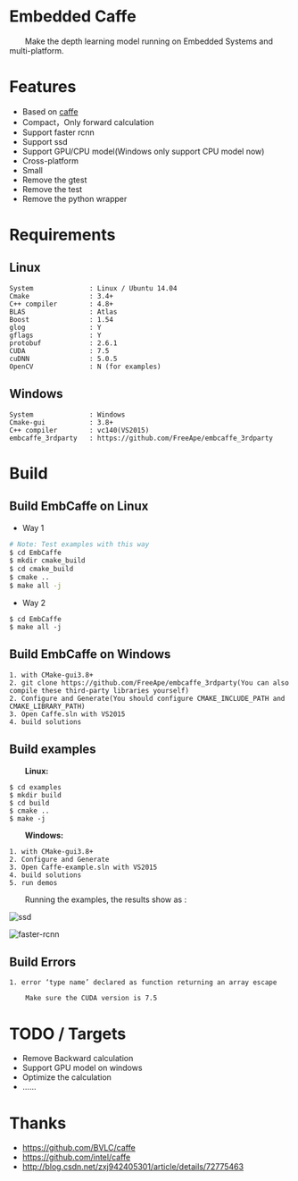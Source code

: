 # Embedded Caffe

&emsp;&emsp;Make the depth learning model running on Embedded Systems and multi-platform.

# Features

- Based on [caffe](https://github.com/BVLC/caffe)
- Compact，Only forward calculation
- Support faster rcnn
- Support ssd
- Support GPU/CPU model(Windows only support CPU model now)
- Cross-platform
- Small
- Remove the gtest
- Remove the test
- Remove the python wrapper

# Requirements

## Linux

```
System              : Linux / Ubuntu 14.04
Cmake               : 3.4+
C++ compiler        : 4.8+
BLAS                : Atlas
Boost               : 1.54
glog                : Y
gflags              : Y
protobuf            : 2.6.1
CUDA                : 7.5
cuDNN               : 5.0.5
OpenCV              : N (for examples)
```
## Windows

```
System              : Windows
Cmake-gui           : 3.8+
C++ compiler        : vc140(VS2015)
embcaffe_3rdparty   : https://github.com/FreeApe/embcaffe_3rdparty
```


# Build

## Build EmbCaffe on Linux


- Way 1

```bash
# Note: Test examples with this way
$ cd EmbCaffe
$ mkdir cmake_build
$ cd cmake_build
$ cmake ..
$ make all -j

```

- Way 2


```
$ cd EmbCaffe
$ make all -j

```

## Build EmbCaffe on Windows

```
1. with CMake-gui3.8+
2. git clone https://github.com/FreeApe/embcaffe_3rdparty(You can also compile these third-party libraries yourself)
2. Configure and Generate(You should configure CMAKE_INCLUDE_PATH and CMAKE_LIBRARY_PATH)
3. Open Caffe.sln with VS2015
4. build solutions
```


## Build examples

&emsp;&emsp;**Linux:**

```
$ cd examples
$ mkdir build
$ cd build
$ cmake ..
$ make -j
``` 

&emsp;&emsp;**Windows:**

```
1. with CMake-gui3.8+
2. Configure and Generate
3. Open Caffe-example.sln with VS2015
4. build solutions
5. run demos
```


&emsp;&emsp;Running the examples, the results show as : 

![ssd](http://img.blog.csdn.net/20170531232140806?watermark/2/text/aHR0cDovL2Jsb2cuY3Nkbi5uZXQvRnJlZUFwZQ==/font/5a6L5L2T/fontsize/400/fill/I0JBQkFCMA==/dissolve/70/gravity/SouthEast)


![faster-rcnn](http://img.blog.csdn.net/20170531232203775?watermark/2/text/aHR0cDovL2Jsb2cuY3Nkbi5uZXQvRnJlZUFwZQ==/font/5a6L5L2T/fontsize/400/fill/I0JBQkFCMA==/dissolve/70/gravity/SouthEast)

## Build Errors

```
1. error ‘type name’ declared as function returning an array escape

    Make sure the CUDA version is 7.5
```

# TODO / Targets

- Remove Backward calculation
- Support GPU model on windows
- Optimize the calculation
- ......

# Thanks

- https://github.com/BVLC/caffe
- https://github.com/intel/caffe
- http://blog.csdn.net/zxj942405301/article/details/72775463
